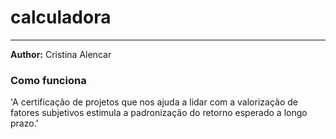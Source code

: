 # calculadora

---
**Author:** Cristina Alencar


### Como funciona
 'A certificação de projetos que nos ajuda a lidar com a valorização de fatores subjetivos 
 estimula a padronização do retorno esperado a longo prazo.'
